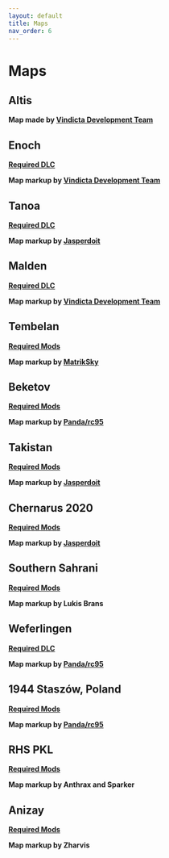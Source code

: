 ```yaml
---
layout: default
title: Maps
nav_order: 6
---
```


# Maps

## Altis

<b>Map made by [Vindicta Development Team](https://github.com/Vindicta-Team)</b><br>

## Enoch

<b>[Required DLC](https://store.steampowered.com/app/1021790/Arma_3_Contact/)</b>

<b>Map markup by [Vindicta Development Team](https://github.com/Vindicta-Team)</b><br>

## Tanoa

<b>[Required DLC](https://store.steampowered.com/app/395180/Arma_3_Apex/)</b>

<b>Map markup by [Jasperdoit](https://github.com/Jasperdoit)</b><br>

## Malden

<b>[Required DLC](https://store.steampowered.com/app/639600/Arma_3_Malden/)</b>

<b>Map markup by [Vindicta Development Team](https://github.com/Vindicta-Team)</b><br>

## Tembelan

<b>[Required Mods](https://steamcommunity.com/workshop/filedetails/?id=1252091296)</b>

<b>Map markup by [MatrikSky](https://github.com/MatrikSky)</b><br>

## Beketov

<b>[Required Mods](https://steamcommunity.com/sharedfiles/filedetails/?id=743968516)</b>

<b>Map markup by [Panda/rc95](https://github.com/rc95)</b><br>

## Takistan

<b>[Required Mods](https://steamcommunity.com/sharedfiles/filedetails/?id=583544987&searchtext=cup)</b>

<b>Map markup by [Jasperdoit](https://github.com/Jasperdoit)</b><br>

## Chernarus 2020

<b>[Required Mods](https://steamcommunity.com/sharedfiles/filedetails/?id=1981964169&searchtext=cup)</b>

<b>Map markup by [Jasperdoit](https://github.com/Jasperdoit)</b><br>

## Southern Sahrani

<b>[Required Mods](https://steamcommunity.com/sharedfiles/filedetails/?id=1981964169&searchtext=cup)</b>

<b>Map markup by Lukis Brans</b><br>

## Weferlingen

<b>[Required DLC](https://store.steampowered.com/app/1042220/Arma_3_Creator_DLC_Global_Mobilization__Cold_War_Germany/)</b>

<b>Map markup by [Panda/rc95](https://github.com/rc95)</b><br>

## 1944 Staszów, Poland

<b>[Required Mods](https://steamcommunity.com/sharedfiles/filedetails/?id=1980236949)</b>

<b>Map markup by [Panda/rc95](https://github.com/rc95)</b><br>

## RHS PKL

<b>[Required Mods](https://steamcommunity.com/sharedfiles/filedetails/?id=1978754337)</b>

<b>Map markup by Anthrax and Sparker</b><br>

## Anizay

<b>[Required Mods](https://steamcommunity.com/sharedfiles/filedetails/?id=1537973181)</b>

<b>Map markup by Zharvis</b><br>
